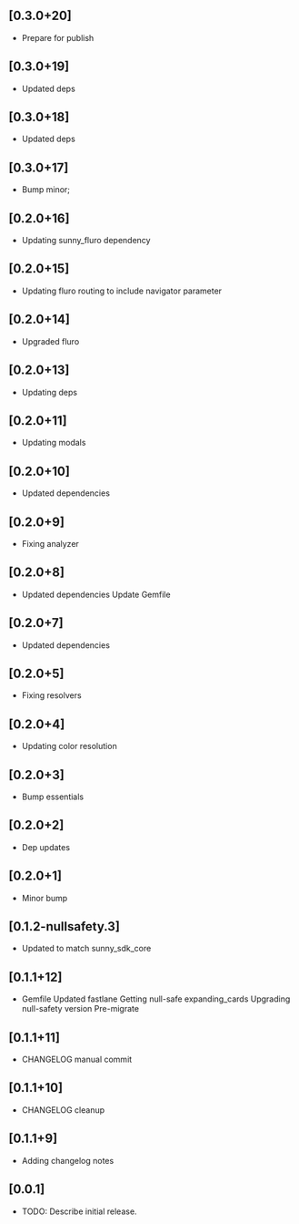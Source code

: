 ## [0.3.0+20]
 * Prepare for publish

## [0.3.0+19]
 * Updated deps

## [0.3.0+18]
 * Updated deps

## [0.3.0+17]
 * Bump minor;

## [0.2.0+16]
 * Updating sunny_fluro dependency

## [0.2.0+15]
 * Updating fluro routing to include navigator parameter

## [0.2.0+14]
 * Upgraded fluro

## [0.2.0+13]
 * Updating deps

## [0.2.0+11]
 * Updating modals

## [0.2.0+10]
 * Updated dependencies

## [0.2.0+9]
 * Fixing analyzer

## [0.2.0+8]
 * Updated dependencies
Update Gemfile

## [0.2.0+7]
 * Updated dependencies

## [0.2.0+5]
 * Fixing resolvers

## [0.2.0+4]
 * Updating color resolution

## [0.2.0+3]
 * Bump essentials

## [0.2.0+2]
 * Dep updates

## [0.2.0+1]
 * Minor bump

## [0.1.2-nullsafety.3]
 * Updated to match sunny_sdk_core

## [0.1.1+12]
 * Gemfile
Updated fastlane
Getting null-safe expanding_cards
Upgrading null-safety version
Pre-migrate

## [0.1.1+11]
 * CHANGELOG manual commit

## [0.1.1+10]
 * CHANGELOG cleanup

## [0.1.1+9] 
 * Adding changelog notes

## [0.0.1] 
 * TODO: Describe initial release.

